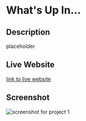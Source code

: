 # What's Up In...


## Description
placeholder

## Live Website

[link to live website]()


## Screenshot 
![screenshot for project 1]()

